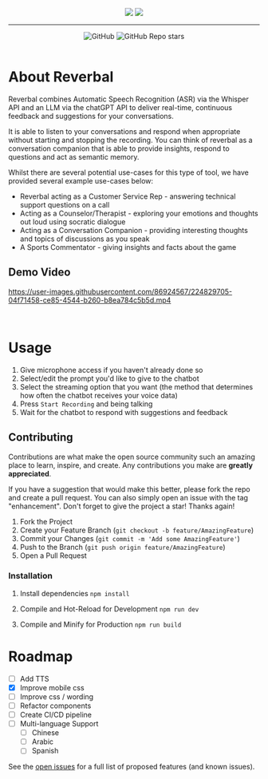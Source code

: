 
<!-- PROJECT SHIELDS -->
<!--
*** I'm using markdown "reference style" links for readability.
*** Reference links are enclosed in brackets [ ] instead of parentheses ( ).
*** See the bottom of this document for the declaration of the reference variables
*** for contributors-url, forks-url, etc. This is an optional, concise syntax you may use.
*** https://www.markdownguide.org/basic-syntax/#reference-style-links
-->


<p align="center">
<img src="https://user-images.githubusercontent.com/86924567/225308704-b2a949b4-1765-490f-8b3f-2a39a91139a6.png#gh-light-mode-only">
<img src="https://user-images.githubusercontent.com/86924567/225297364-9fcade8b-a016-4eab-a2cc-b4aa90e84e70.png#gh-dark-mode-only">
</p>

---



<div align="center">
  <img alt="GitHub" src="https://img.shields.io/github/license/rayan-saleh/Reverbal?color=blue">
  <img alt="GitHub Repo stars" src="https://img.shields.io/github/stars/rayan-saleh/Reverbal?color=blue&style=social">

</div>


<br />


<!-- ABOUT THE PROJECT -->
# About Reverbal
Reverbal combines Automatic Speech Recognition (ASR) via the Whisper API and an LLM via the chatGPT API to deliver real-time, continuous feedback and suggestions for your conversations. 

It is able to listen to your conversations and respond when appropriate without starting and stopping the recording. You can think of reverbal as a conversation companion that is able to provide insights, respond to questions and act as semantic memory. 

Whilst there are several potential use-cases for this type of tool, we have provided several example use-cases below:
* Reverbal acting as a Customer Service Rep - answering technical support questions on a call
* Acting as a Counselor/Therapist - exploring your emotions and thoughts out loud using socratic dialogue
* Acting as a Conversation Companion - providing interesting thoughts and topics of discussions as you speak
* A Sports Commentator - giving insights and facts about the game


## Demo Video
https://user-images.githubusercontent.com/86924567/224829705-04f71458-ce85-4544-b260-b8ea784c5b5d.mp4



<br />

<!-- GETTING STARTED -->
# Usage
1. Give microphone access if you haven't already done so
2. Select/edit the prompt you'd like to give to the chatbot
3. Select the streaming option that you want (the method that determines how often the chatbot receives your voice data)
4. Press `Start Recording` and being talking
5. Wait for the chatbot to respond with suggestions and feedback


<!-- CONTRIBUTING -->
## Contributing

Contributions are what make the open source community such an amazing place to learn, inspire, and create. Any contributions you make are **greatly appreciated**.

If you have a suggestion that would make this better, please fork the repo and create a pull request. You can also simply open an issue with the tag "enhancement".
Don't forget to give the project a star! Thanks again!

1. Fork the Project
2. Create your Feature Branch (`git checkout -b feature/AmazingFeature`)
3. Commit your Changes (`git commit -m 'Add some AmazingFeature'`)
4. Push to the Branch (`git push origin feature/AmazingFeature`)
5. Open a Pull Request

### Installation
1. Install dependencies
```npm install```

2. Compile and Hot-Reload for Development
```npm run dev```

3. Compile and Minify for Production
```npm run build```


<!-- ROADMAP -->
# Roadmap

- [ ] Add TTS
- [x] Improve mobile css
- [ ] Improve css / wording
- [ ] Refactor components
- [ ] Create CI/CD pipeline
- [ ] Multi-language Support
    - [ ] Chinese
    - [ ] Arabic
    - [ ] Spanish

See the [open issues](https://github.com/othneildrew/Best-README-Template/issues) for a full list of proposed features (and known issues).






<!-- MARKDOWN LINKS & IMAGES -->
<!-- https://www.markdownguide.org/basic-syntax/#reference-style-links -->
[contributors-shield]: https://img.shields.io/github/contributors/github_username/repo_name.svg?style=for-the-badge
[contributors-url]: https://github.com/github_username/repo_name/graphs/contributors
[forks-shield]: https://img.shields.io/github/forks/github_username/repo_name.svg?style=for-the-badge
[forks-url]: https://github.com/github_username/repo_name/network/members
[stars-shield]: https://img.shields.io/github/stars/github_username/repo_name.svg?style=for-the-badge
[stars-url]: https://github.com/github_username/repo_name/stargazers
[issues-shield]: https://img.shields.io/github/issues/github_username/repo_name.svg?style=for-the-badge
[issues-url]: https://github.com/github_username/repo_name/issues
[license-shield]: https://img.shields.io/github/license/github_username/repo_name.svg?style=for-the-badge
[license-url]: https://github.com/github_username/repo_name/blob/master/LICENSE.txt
[linkedin-shield]: https://img.shields.io/badge/-LinkedIn-black.svg?style=for-the-badge&logo=linkedin&colorB=555
[linkedin-url]: https://linkedin.com/in/linkedin_username
[product-screenshot]: images/screenshot.png
